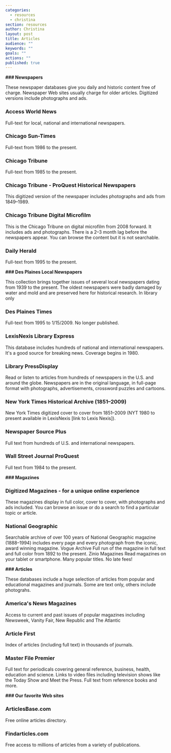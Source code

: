 ```yaml
---
categories: 
  - resources
  - christina
section: resources
author: Christina
layout: post
title: Articles
audience: ""
keywords: ""
goals: ""
actions: ""
published: true
---
```


**### Newspapers**

These newspaper databases give you daily and historic content free of charge. Newspaper Web sites usually charge for older articles. Digitized versions include photographs and ads.

### Access World News

Full-text for local, national and international newspapers.

### Chicago Sun-Times

Full-text from 1986 to the present.

### Chicago Tribune

Full-text from 1985 to the present.

### Chicago Tribune - ProQuest Historical Newspapers

This digitized version of the newspaper includes photographs and ads from 1849–1989. 

### Chicago Tribune Digital Microfilm

This is the Chicago Tribune on digital microfilm from 2008 forward. It includes ads and photographs. There is a 2–3 month lag before the newspapers appear. You can browse the content but it is not searchable. 

### Daily Herald

Full-text from 1995 to the present.

**### Des Plaines Local Newspapers**

This collection brings together issues of several local newspapers dating from 1939 to the present. The oldest newspapers were badly damaged by water and mold and are preserved here for historical research. In library only

### Des Plaines Times

Full-text from 1995 to 1/15/2009. No longer published.

### LexisNexis Library Express

This database includes hundreds of national and international newspapers. It's a good source for breaking news. Coverage begins in 1980.

### Library PressDisplay

Read or listen to articles from hundreds of newspapers in the U.S. and around the globe. Newspapers are in the original language, in full-page format with photographs, advertisements, crossword puzzles and cartoons. 

### New York Times Historical Archive (1851–2009)

New York Times digitized cover to cover from 1851–2009 (NYT 1980 to present available in LexisNexis [link to Lexis Nexis]).

### Newspaper Source Plus

Full text from hundreds of U.S. and international newspapers.

### Wall Street Journal ProQuest

Full text from 1984 to the present.


**### Magazines**

### Digitized Magazines - for a unique online experience

These magazines display in full color, cover to cover, with photographs and ads included. You can browse an issue or do a search to find a particular topic or article.

### National Geographic

Searchable archive of over 100 years of National Geographic magazine (1888–1994) includes every page and every photograph from the iconic, award winning magazine.
Vogue Archive
Full run of the magazine in full text and full color from 1892 to the present. 
Zinio Magazines
Read magazines on your tablet or smartphone. Many popular titles. No late fees!

**### Articles**

These databases include a huge selection of articles from popular and educational magazines and journals. Some are text only, others include photograhs.

### America's News Magazines

Access to current and past issues of popular magazines including Newsweek, Vanity Fair, New Republic and The Atlantic

### Article First

Index of articles (including full text) in thousands of journals.


### Master File Premier

Full text for periodicals covering general reference, business, health, education and science. Links to video files including television shows like the Today Show and Meet the Press. Full text from reference books and more.

		 
**### Our favorite Web sites**

### ArticlesBase.com

Free online articles directory. 

### Findarticles.com

Free access to millions of articles from a variety of publications. 
	

